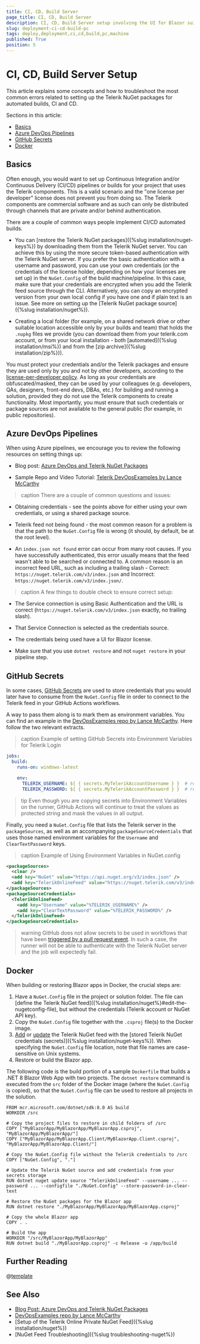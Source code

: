 ```yaml
---
title: CI, CD, Build Server
page_title: CI, CD, Build Server
description: CI, CD, Build Server setup involving the UI for Blazor suite.
slug: deployment-ci-cd-build-pc
tags: deploy,deployment,ci,cd,build,pc,machine
published: True
position: 5
---
```


# CI, CD, Build Server Setup

This article explains some concepts and how to troubleshoot the most common errors related to setting up the Telerik NuGet packages for automated builds, CI and CD.

Sections in this article:


* [Basics](#basics)
* [Azure DevOps Pipelines](#azure-devops-pipelines)
* [GitHub Secrets](#github-secrets)
* [Docker](#docker)


## Basics

Often enough, you would want to set up Continuous Integration and/or Continuous Delivery (CI/CD) pipelines or builds for your project that uses the Telerik components. This is a valid scenario and the "one license per developer" license does not prevent you from doing so. The Telerik components are commercial software and as such can only be distributed through channels that are private and/or behind authentication.

There are a couple of common ways people implement CI/CD automated builds.

* You can [restore the Telerik NuGet packages]({%slug installation/nuget-keys%}) by downloading them from the Telerik NuGet server. You can achieve this by using the more secure token-based authentication with the Telerik NuGet server. If you prefer the basic authentication with a username and password, you can use your own credentials (or the credentials of the license holder, depending on how your licenses are set up) in the `NuGet.Config` of the build machine/pipeline. In this case, make sure that your credentials are encrypted when you add the Telerik feed source through the CLI. Alternatively, you can copy an encrypted version from your own local config if you have one and if plain text is an issue. See more on setting up the [Telerik NuGet package source]({%slug installation/nuget%}).

* Creating a local folder (for example, on a shared network drive or other suitable location accessible only by your builds and team) that holds the `.nupkg` files we provide (you can download them from your telerik.com account, or from your local installation - both [automated]({%slug installation/msi%}) and from the [zip archive]({%slug installation/zip%})).

You must protect your credentials and/or the Telerik packages and ensure they are used only by you and not by other developers, according to the [license-per-developer policy](https://www.telerik.com/purchase/license-agreement/blazor-ui). As long as your credentials are obfuscated/masked, they can be used by your colleagues (e.g. developers, QAs, designers, front-end devs, DBAs, etc.) for building and running a solution, provided they do not use the Telerik components to create functionality. Most importantly, you must ensure that such credentials or package sources are not available to the general public (for example, in public repositories). 


## Azure DevOps Pipelines

When using Azure pipelines, we encourage you to review the following resources on setting things up:

* Blog post: [Azure DevOps and Telerik NuGet Packages](https://www.telerik.com/blogs/azure-devops-and-telerik-nuget-packages)

* Sample Repo and Video Tutorial: [Telerik DevOpsExamples by Lance McCarthy](https://github.com/LanceMcCarthy/DevOpsExamples)

>caption There are a couple of common questions and issues:

* Obtaining credentials - see the points above for either using your own credentials, or using a shared package source.

* Telerik feed not being found - the most common reason for a problem is that the path to the `NuGet.Config` file is wrong (it should, by default, be at the root level).

* An `index.json not found` error can occur from many root causes. If you have successfully authenticated, this error usually means that the feed wasn't able to be searched or connected to. A common reason is an incorrect feed URL, such as including a trailing slash - Correct: `https://nuget.telerik.com/v3/index.json` and Incorrect: `https://nuget.telerik.com/v3/index.json/`.

>caption A few things to double check to ensure correct setup:

* The Service connection is using Basic Authentication and the URL is correct (`https://nuget.telerik.com/v3/index.json` exactly, no trailing slash).

* That Service Connection is selected as the credentials source.

* The credentials being used have a UI for Blazor license.

* Make sure that you use `dotnet restore` and not `nuget restore` in your pipeline step.


## GitHub Secrets

In some cases, [GitHub Secrets](https://docs.github.com/en/actions/configuring-and-managing-workflows/creating-and-storing-encrypted-secrets) are used to store credentials that you would later have to consume from the `NuGet.Config` file in order to connect to the Telerik feed in your GitHub Actions workflows.

A way to pass them along is to mark them as environment variables. You can find an example in the [DevOpsExamples repo by Lance McCarthy](https://github.com/LanceMcCarthy/DevOpsExamples). Here follow the two relevant extracts.

>caption Example of setting GitHub Secrets into Environment Variables for Telerik Login

````YAML
jobs:
  build:
    runs-on: windows-latest

    env:
      TELERIK_USERNAME: ${ { secrets.MyTelerikAccountUsername } }  # remove the space between the brackets
      TELERIK_PASSWORD: ${ { secrets.MyTelerikAccountPassword } }  # remove the space between the brackets

````

>tip Even though you are copying secrets into Environment Variables on the runner, GitHub Actions will continue to treat the values as protected string and mask the values in all output.

Finally, you need a `NuGet.Config` file that lists the Telerik server in the `packageSources`, as well as an accompanying `packageSourceCredentials` that uses those named environment variables for the `Username` and `ClearTextPassword` keys.

>caption Example of Using Environment Variables in NuGet.config

````XML
<packageSources>
  <clear />
  <add key="NuGet" value="https://api.nuget.org/v3/index.json" />
  <add key="TelerikOnlineFeed" value="https://nuget.telerik.com/v3/index.json" />
</packageSources>
<packageSourceCredentials>
  <TelerikOnlineFeed>
    <add key="Username" value="%TELERIK_USERNAME%" />
    <add key="ClearTextPassword" value="%TELERIK_PASSWORD%" />
  </TelerikOnlineFeed>
</packageSourceCredentials>
````

>warning GitHub does not allow secrets to be used in workflows that have been [triggered by a pull request event](https://docs.github.com/en/actions/reference/events-that-trigger-workflows). In such a case, the runner will not be able to authenticate with the Telerik NuGet server and the job will expectedly fail.


## Docker

When building or restoring Blazor apps in Docker, the crucial steps are:

1. Have a `NuGet.Config` file in the project or solution folder. The file can [define the Telerik NuGet feed]({%slug installation/nuget%}#edit-the-nugetconfig-file), but without the credentials (Telerik account or NuGet API key).
1. Copy the `NuGet.Config` file together with the `.csproj` file(s) to the Docker image.
1. [Add](https://learn.microsoft.com/en-us/dotnet/core/tools/dotnet-nuget-add-source) or [update](https://learn.microsoft.com/en-us/dotnet/core/tools/dotnet-nuget-update-source) the Telerik NuGet feed with the [stored Telerik NuGet credentials (secrets)]({%slug installation/nuget-keys%}). When specifying the `NuGet.Config` file location, note that file names are case-sensitive on Unix systems.
1. Restore or build the Blazor app.

The following code is the build portion of a sample `Dockerfile` that builds a .NET 8 Blazor Web App with two projects. The `dotnet restore` command is executed from the `src` folder of the Docker image (where the `NuGet.Config` is copied), so that the `NuGet.Config` file can be used to restore all projects in the solution.

```
FROM mcr.microsoft.com/dotnet/sdk:8.0 AS build
WORKDIR /src

# Copy the project files to restore in child folders of /src
COPY ["MyBlazorApp/MyBlazorApp/MyBlazorApp.csproj", "MyBlazorApp/MyBlazorApp/"]
COPY ["MyBlazorApp/MyBlazorApp.Client/MyBlazorApp.Client.csproj", "MyBlazorApp/MyBlazorApp.Client/"]

# Copy the NuGet.Config file without the Telerik credentials to /src
COPY ["NuGet.Config", "."]

# Update the Telerik NuGet source and add credentials from your secrets storage
RUN dotnet nuget update source "TelerikOnlineFeed" --username ... --password ... --configfile "./NuGet.Config" --store-password-in-clear-text

# Restore the NuGet packages for the Blazor app
RUN dotnet restore "./MyBlazorApp/MyBlazorApp/MyBlazorApp.csproj"

# Copy the whole Blazor app
COPY . .

# Build the app
WORKDIR "/src/MyBlazorApp/MyBlazorApp"
RUN dotnet build "./MyBlazorApp.csproj" -c Release -o /app/build
```


## Further Reading

@[template](/_contentTemplates/common/issues-and-warnings.md#nuget-security-links)


## See Also

* [Blog Post: Azure DevOps and Telerik NuGet Packages](https://www.telerik.com/blogs/azure-devops-and-telerik-nuget-packages)
* [DevOpsExamples repo by Lance McCarthy](https://github.com/LanceMcCarthy/DevOpsExamples)
* [Setup of the Telerik Online Private NuGet Feed]({%slug installation/nuget%})
* [NuGet Feed Troubleshooting]({%slug troubleshooting-nuget%})

